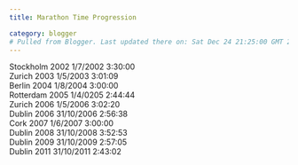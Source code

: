 ```yaml
---
title: Marathon Time Progression

category: blogger
# Pulled from Blogger. Last updated there on: Sat Dec 24 21:25:00 GMT 2011
---
```

<html>  <head>    <script type="text/javascript" src="https://www.google.com/jsapi"></script>    <script type="text/javascript">      google.load("visualization", "1", {packages:["corechart"]});       google.setOnLoadCallback(drawChart);       function drawChart() {         var data = new google.visualization.DataTable();         data.addColumn('string', 'Year');         data.addColumn('number', 'Time');         data.addRows([ ['Stockholm 2007',3.30], ['Zurich 2003',3.01], ['Berlin 2004',3.00], ['Rotterdam 2005',2.44], ['Zurich 2006',3.02], ['Dublin 2006',2.56], ['Cork 2007',3.00], ['Dublin 2008',3.52], ['Dublin 2009',2.57], ['Dublin 2011',2.43]         ]);          var options = {           width: 400, height: 240,           title: 'Marathon Times'         };          var chart = new google.visualization.LineChart(document.getElementById('chart_div'));         chart.draw(data, options);       }     </script>  </head>  <body>    <div id="chart_div"></div>Stockholm 2002 1/7/2002 3:30:00</br>Zurich 2003 1/5/2003 3:01:09</br>Berlin 2004 1/8/2004 3:00:00</br>Rotterdam 2005 1/4/0205 2:44:44</br>Zurich 2006 1/5/2006 3:02:20</br>Dublin 2006 31/10/2006 2:56:38</br>Cork 2007 1/6/2007 3:00:00</br>Dublin 2008 31/10/2008 3:52:53</br>Dublin 2009 31/10/2009 2:57:05</br>Dublin 2011 31/10/2011 2:43:02</br>  </body></html>
